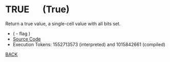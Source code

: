 # TRUE &emsp; (True)
Return a true value, a single-cell value with all bits set.
* ( - flag )
* [Source Code](../words/core_ext/True.cs)
* Execution Tokens: 1552713573 (interpreted) and 1015842661 (compiled)


[BACK](builtins.md#True)
